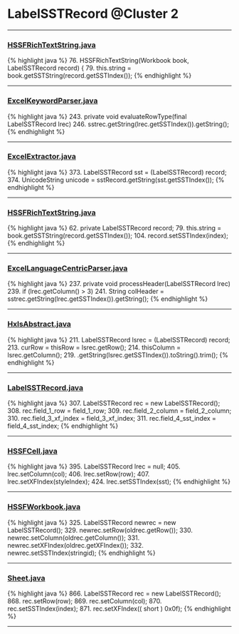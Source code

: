 # LabelSSTRecord @Cluster 2

***

### [HSSFRichTextString.java](https://searchcode.com/codesearch/view/15642304/)
{% highlight java %}
76. HSSFRichTextString(Workbook book, LabelSSTRecord record) {
79.   this.string = book.getSSTString(record.getSSTIndex());
{% endhighlight %}

***

### [ExcelKeywordParser.java](https://searchcode.com/codesearch/view/12440040/)
{% highlight java %}
243. private void evaluateRowType(final LabelSSTRecord lrec)
246.         sstrec.getString(lrec.getSSTIndex()).getString();
{% endhighlight %}

***

### [ExcelExtractor.java](https://searchcode.com/codesearch/view/111785559/)
{% highlight java %}
373. LabelSSTRecord sst = (LabelSSTRecord) record;
374. UnicodeString unicode = sstRecord.getString(sst.getSSTIndex());
{% endhighlight %}

***

### [HSSFRichTextString.java](https://searchcode.com/codesearch/view/15642304/)
{% highlight java %}
62. private LabelSSTRecord record;
79.   this.string = book.getSSTString(record.getSSTIndex());
104.     record.setSSTIndex(index);
{% endhighlight %}

***

### [ExcelLanguageCentricParser.java](https://searchcode.com/codesearch/view/12440043/)
{% highlight java %}
237. private void processHeader(LabelSSTRecord lrec)
239.     if (lrec.getColumn() > 3)
241.         String colHeader = sstrec.getString(lrec.getSSTIndex()).getString();
{% endhighlight %}

***

### [HxlsAbstract.java](https://searchcode.com/codesearch/view/68613461/)
{% highlight java %}
211. LabelSSTRecord lsrec = (LabelSSTRecord) record;
213. curRow = thisRow = lsrec.getRow();
214. thisColumn = lsrec.getColumn();
219.   .getString(lsrec.getSSTIndex()).toString().trim();
{% endhighlight %}

***

### [LabelSSTRecord.java](https://searchcode.com/codesearch/view/15642468/)
{% highlight java %}
307. LabelSSTRecord rec = new LabelSSTRecord();
308. rec.field_1_row = field_1_row;
309. rec.field_2_column = field_2_column;
310. rec.field_3_xf_index = field_3_xf_index;
311. rec.field_4_sst_index = field_4_sst_index;
{% endhighlight %}

***

### [HSSFCell.java](https://searchcode.com/codesearch/view/15642303/)
{% highlight java %}
395. LabelSSTRecord lrec = null;
405. lrec.setColumn(col);
406. lrec.setRow(row);
407. lrec.setXFIndex(styleIndex);
424.         lrec.setSSTIndex(sst);
{% endhighlight %}

***

### [HSSFWorkbook.java](https://searchcode.com/codesearch/view/15642316/)
{% highlight java %}
325. LabelSSTRecord newrec   = new LabelSSTRecord();
329. newrec.setRow(oldrec.getRow());
330. newrec.setColumn(oldrec.getColumn());
331. newrec.setXFIndex(oldrec.getXFIndex());
332. newrec.setSSTIndex(stringid);
{% endhighlight %}

***

### [Sheet.java](https://searchcode.com/codesearch/view/15642365/)
{% highlight java %}
866. LabelSSTRecord rec = new LabelSSTRecord();
868. rec.setRow(row);
869. rec.setColumn(col);
870. rec.setSSTIndex(index);
871. rec.setXFIndex(( short ) 0x0f);
{% endhighlight %}

***

